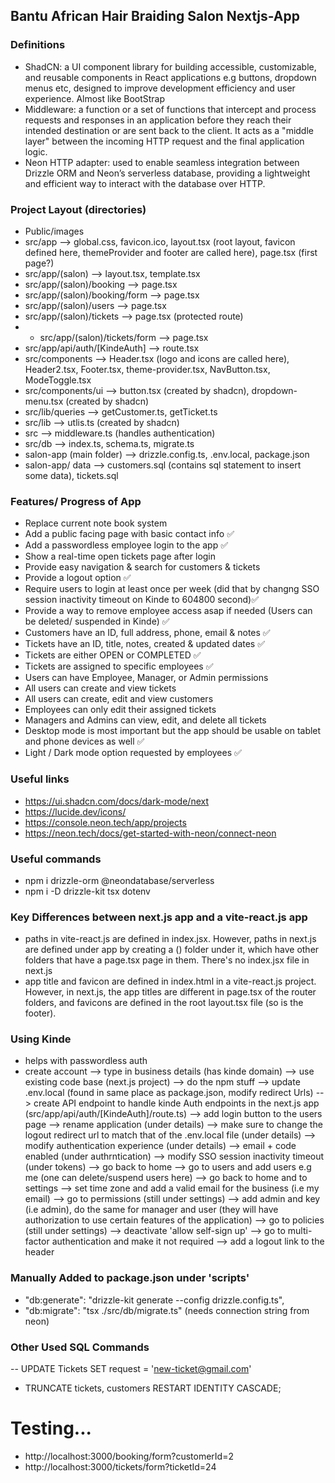 ## Bantu African Hair Braiding Salon Nextjs-App
### Definitions
- ShadCN: a UI component library for building accessible, customizable, and reusable components in React applications e.g buttons, dropdown menus etc, designed to improve development efficiency and user experience. Almost like BootStrap
- Middleware: a function or a set of functions that intercept and process requests and responses in an application before they reach their intended destination or are sent back to the client. It acts as a "middle layer" between the incoming HTTP request and the final application logic.
- Neon HTTP adapter: used to enable seamless integration between Drizzle ORM and Neon’s serverless database, providing a lightweight and efficient way to interact with the database over HTTP.

### Project Layout (directories)
- Public/images
- src/app --> global.css, favicon.ico, layout.tsx (root layout, favicon defined here, themeProvider and footer are called here), page.tsx (first page?)
- src/app/(salon) --> layout.tsx, template.tsx
- src/app/(salon)/booking --> page.tsx
- src/app/(salon)/booking/form --> page.tsx
- src/app/(salon)/users --> page.tsx
- src/app/(salon)/tickets --> page.tsx (protected route)
- - src/app/(salon)/tickets/form --> page.tsx
- src/app/api/auth/[KindeAuth] --> route.tsx
- src/components --> Header.tsx (logo and icons are called here), Header2.tsx, Footer.tsx, theme-provider.tsx, NavButton.tsx, ModeToggle.tsx
- src/components/ui --> button.tsx (created by shadcn), dropdown-menu.tsx (created by shadcn)
- src/lib/queries --> getCustomer.ts, getTicket.ts
- src/lib --> utlis.ts (created by shadcn)
- src --> middleware.ts (handles authentication)
- src/db --> index.ts, schema.ts, migrate.ts
- salon-app (main folder) --> drizzle.config.ts, .env.local, package.json
- salon-app/ data  --> customers.sql (contains sql statement to insert some data), tickets.sql

### Features/ Progress of App
- Replace current note book system 
- Add a public facing page with basic contact info ✅
 - Add a passwordless employee login to the app ✅
 - Show a real-time open tickets page after login
 - Provide easy navigation & search for customers & tickets
 - Provide a logout option ✅
 - Require users to login at least once per week (did that by changng SSO session inactivity timeout on Kinde to 604800 second)✅
 - Provide a way to remove employee access asap if needed (Users can be deleted/ suspended in Kinde) ✅
 - Customers have an ID, full address, phone, email & notes ✅
 - Tickets have an ID, title, notes, created & updated dates ✅
 - Tickets are either OPEN or COMPLETED ✅
 - Tickets are assigned to specific employees ✅
 - Users can have Employee, Manager, or Admin permissions 
 - All users can create and view tickets
 - All users can create, edit and view customers
 - Employees can only edit their assigned tickets
 - Managers and Admins can view, edit, and delete all tickets
 - Desktop mode is most important but the app should be usable on tablet and phone devices as well ✅
 - Light / Dark mode option requested by employees ✅

### Useful links
- https://ui.shadcn.com/docs/dark-mode/next
- https://lucide.dev/icons/
- https://console.neon.tech/app/projects
- https://neon.tech/docs/get-started-with-neon/connect-neon

### Useful commands
- npm i drizzle-orm @neondatabase/serverless
- npm i -D drizzle-kit tsx dotenv
  
### Key Differences between next.js app and a vite-react.js app
- paths in vite-react.js are defined in index.jsx. However, paths in next.js are defined under app by creating a () folder under it, which have other folders that have a page.tsx page in them. There's no index.jsx file in next.js
- app title and favicon are defined in index.html in a vite-react.js project. However, in next.js, the app titles are different in page.tsx of the router folders, and favicons are defined in the root layout.tsx file (so is the footer).

### Using Kinde
- helps with passwordless auth
- create account --> type in business details (has kinde domain) --> use existing code base (next.js project) --> do the npm stuff --> update .env.local (found in same place as package.json, modify redirect Urls) --> create API endpoint to handle kinde Auth endpoints in the next.js app (src/app/api/auth/[KindeAuth]/route.ts) --> add login button to the users page --> rename application (under details) --> make sure to change the logout redirect url to match that of the .env.local file (under details) --> modify authentication experience (under details) --> email + code enabled (under authrntication) --> modify SSO session inactivity timeout (under tokens) --> go back to home --> go to users and add users e.g me (one can delete/suspend users here) --> go back to home and to settings --> set time zone and add a valid email for the business (i.e my email) --> go to permissions (still under settings) --> add admin and key (i.e admin), do the same for manager and user (they will have authorization to use certain features of the application) --> go to policies (still under settings) --> deactivate 'allow self-sign up' --> go to multi-factor authentication and make it not required --> add a logout link to the header

### Manually Added to package.json under 'scripts'
- "db:generate": "drizzle-kit generate --config drizzle.config.ts",
- "db:migrate": "tsx ./src/db/migrate.ts" (needs connection string from neon)

### Other Used SQL Commands
-- UPDATE Tickets SET request = 'new-ticket@gmail.com' 
- TRUNCATE tickets, customers RESTART IDENTITY CASCADE;

# Testing...
- http://localhost:3000/booking/form?customerId=2
- http://localhost:3000/tickets/form?ticketId=24
